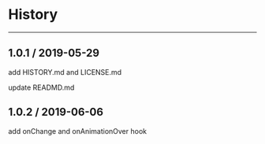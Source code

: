 # History
----


## 1.0.1 / 2019-05-29

add HISTORY.md and LICENSE.md

update READMD.md

## 1.0.2 / 2019-06-06

add onChange and onAnimationOver hook
